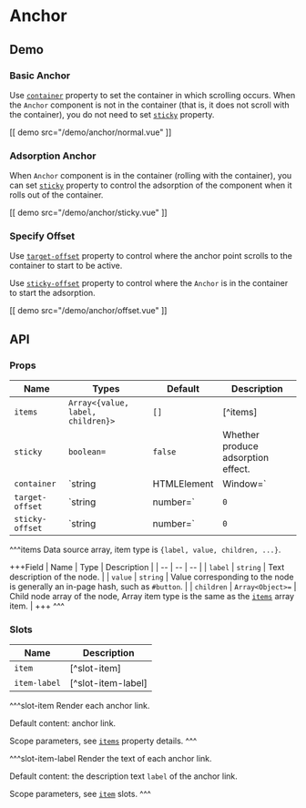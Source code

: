 # Anchor

## Demo

### Basic Anchor

Use [`container`](#props-container) property to set the container in which scrolling occurs. When the `Anchor` component is not in the container (that is, it does not scroll with the container), you do not need to set [`sticky`](#props-sticky ) property.

[[ demo src="/demo/anchor/normal.vue" ]]

### Adsorption Anchor

When `Anchor` component is in the container (rolling with the container), you can set [`sticky`](#props-sticky) property to control the adsorption of the component when it rolls out of the container.

[[ demo src="/demo/anchor/sticky.vue" ]]

### Specify Offset

Use [`target-offset`](#props-target-offset) property to control where the anchor point scrolls to the container to start to be active.

Use [`sticky-offset`](#props-sticky-offset) property to control where the `Anchor` is in the container to start the adsorption.

[[ demo src="/demo/anchor/offset.vue" ]]

## API

### Props

| Name | Types | Default | Description |
| -- | -- | -- | -- |
| ``items`` | `Array<{value, label, children}>` | `[]` | [^items] |
| ``sticky`` | `boolean=` | `false` | Whether produce adsorption effect. |
| ``container`` | `string | HTMLElement | Window=` | - | `Anchor` adsorption and determine the container referenced by the anchor point activation. |
| ``target-offset`` | `string | number=` | `0` | When an anchor point is in the `target-offset` position to the container, then the corresponding anchor point link is active. The numeric type value is a `px`, and a string such as `'10%'` can also be passed in. The calculation will be based on the proportion of the height of the container corresponding to the `container`. |
| ``sticky-offset`` | `string | number=` | `0` | sticky `Anchor`, when the container rolls to the position of `sticky-offset`, then the `Anchor` starts to adsorb. Different value types have the same meaning as [`target-offset`](#props-target-offset) property. |

^^^items
Data source array, item type is `{label, value, children, ...}`.

+++Field
| Name | Type | Description |
| -- | -- | -- |
| `label` | `string` | Text description of the node. |
| `value` | `string` | Value corresponding to the node is generally an in-page hash, such as `#button`. |
| `children` | `Array<Object>=` | Child node array of the node, Array item type is the same as the [`items`](#props-items) array item. |
+++
^^^

### Slots

| Name | Description |
| -- | -- |
| ``item`` | [^slot-item] |
| ``item-label`` | [^slot-item-label] |

^^^slot-item
Render each anchor link.

Default content: anchor link.

Scope parameters, see [`items`](#props-items) property details.
^^^

^^^slot-item-label
Render the text of each anchor link.

Default content: the description text `label` of the anchor link.

Scope parameters, see [`item`](#slots-item) slots.
^^^
